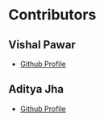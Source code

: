 # Contributors

## Vishal Pawar
- [Github Profile](https://github.com/vishalpawarR/)

## Aditya Jha
- [Github Profile](https://github.com/ad-itya07)